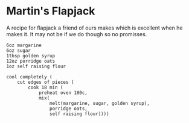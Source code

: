 Martin's Flapjack
=================

A recipe for flapjack a friend of ours makes which is excellent when he makes
it. It may not be if we do though so no promisses.

    6oz margarine
    6oz sugar
    1tbsp golden syrup
    12oz porridge oats
    1oz self raising flour

    cool completely (
        cut edges of pieces (
            cook 18 min (
                preheat oven 180c,
                mix(
                    melt(margarine, sugar, golden syrup),
                    porridge oats,
                    self raising flour))))
